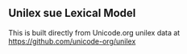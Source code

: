 Unilex sue Lexical Model
----------------------

This is built directly from Unicode.org unilex data at
https://github.com/unicode-org/unilex
